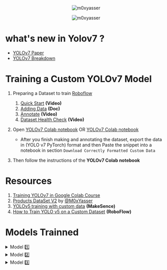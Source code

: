 <p align="center"> <img src="https://img.shields.io/badge/I%20Support-%20%F0%9F%87%B5%F0%9F%87%B8%20Palestine-007A3D" alt="m0xyasser" /> </p>

<p align="center"> <img src="https://img.shields.io/badge/YOLO-v7-red" alt="m0xyasser" /> </p>


# what's new in Yolov7 ?

- [YOLOv7 Paper](https://arxiv.org/pdf/2207.02696.pdf)
- [YOLOv7 Breakdown](https://blog.roboflow.com/yolov7-breakdown/)

# Training a Custom YOLOv7 Model

1. Preparing a Dataset to train [Roboflow](https://docs.roboflow.com/quick-start)

    1. [Quick Start](https://www.youtube.com/watch?v=O-ZPxTpb2Yg) **(Video)**
    1. [Adding Data](https://docs.roboflow.com/adding-data) **(Doc)**
    1. [Annotate](https://www.youtube.com/watch?v=pJaM06FG-wQ) **(Video)**
    1. [Dataset Health Check](https://www.youtube.com/watch?v=wuEilfYbHDQ) **(Video)**
    
1. Open [YOLOv7 Colab notebook](https://colab.research.google.com/drive/1X9A8odmK4k6l26NDviiT6dd6TgR-piOa) OR [YOLOv7 Colab notebook](https://colab.research.google.com/drive/1X9A8odmK4k6l26NDviiT6dd6TgR-piOa)
    - After you finish making and annotating the dataset, export the data in (YOLO v7 PyTorch) format and then Paste the snippet into a notebook in section `Download Correctly Formatted Custom Data`
    
1. Then follow the instructions of the **YOLOv7 Colab notebook**

# Resources

1. [Training YOLOv7 in Google Colab Course](https://store.augmentedstartups.com/605618c8-d8c8-4a25-be71-852308115520)
2. [Products DataSet V2](https://app.roboflow.com/project-uc8wq/smartcart-lxoxy/2) by [@M0xYasser](https://github.com/M0xYasser)
3. [YOLOv5 training with custom data](https://www.youtube.com/watch?v=GRtgLlwxpc4) **(MakeSence)**
4. [How to Train YOLO v5 on a Custom Dataset](https://www.youtube.com/watch?v=MdF6x6ZmLAY&t=524s) **(RoboFlow)**

# Models Trainned

<details>
<summary> Model 1️⃣  </summary>
    
- **Model 1️⃣ >>** [URL](https://drive.google.com/drive/folders/1usN_U6H86pDW9ckbOsxY7Hmywnji7FCx?usp=sharing)
    
- **P_curve**
<p align="center"> <img src="https://user-images.githubusercontent.com/47388207/183253669-26939809-2cc1-4e5a-a9a9-c56049e6a280.png" alt="P_curve" /> </p>

- **R_curve**
<p align="center"> <img src="https://user-images.githubusercontent.com/47388207/183253667-420ed06f-7496-4ccf-b3ae-287fef9c44ac.png" alt="R_curve" /> </p>

- **PR_curve**
<p align="center"> <img src="https://user-images.githubusercontent.com/47388207/183253671-43f96edc-8cfa-450a-98bf-ecda0cb4e844.png" alt="PR_curve" /> </p>
    
- **Confusion_matrix**
<p align="center"> <img src="https://user-images.githubusercontent.com/47388207/183253665-71a16ac5-fb6f-4b7f-82fb-ace28a4b02a5.png" alt="confusion_matrix" /> </p>

- **Detection detected**
<p align="center"> <img src="https://user-images.githubusercontent.com/47388207/183254311-57cd01e5-c07d-4722-a977-ef6ae7434a11.jpg" /> </p>
    
- **Detection not detected**
<p align="center"> <img src="https://user-images.githubusercontent.com/47388207/183254309-66e3827f-8035-4b7d-8c8c-7a02ccb13850.jpg" /> </p>
</details>

<details>
<summary> Model 2️⃣  </summary>
    
- **Model 2️⃣ >>** [URL](https://drive.google.com/drive/folders/1iYqNkSk1soBe-5X_c3UzOkK45t0ysi2e?usp=sharing)
    
- **P_curve**
<p align="center"> <img src="https://user-images.githubusercontent.com/47388207/183254857-4b0c0ea0-7847-4060-926e-87379088e000.png" alt="P_curve" /> </p>

- **R_curve**
<p align="center"> <img src="https://user-images.githubusercontent.com/47388207/183254860-db43c8dc-048e-4131-9951-8009ee76bf6c.png" alt="R_curve" /> </p>

- **PR_curve**
<p align="center"> <img src="https://user-images.githubusercontent.com/47388207/183254861-205e1201-9f70-4ad8-844b-f02e552eb774.png" alt="PR_curve" /> </p>
    
- **Confusion_matrix**
<p align="center"> <img src="https://user-images.githubusercontent.com/47388207/183254864-b893aa61-b24a-45b7-ac2a-c2a2ba1a4ffa.png" alt="confusion_matrix" /> </p>

- **Detection detected**
<p align="center"> <img src="https://user-images.githubusercontent.com/47388207/183254855-da95e61c-cf4a-45b3-ad98-f74ee03ce914.jpg" /> </p>
    
- **Detection not detected**
<p align="center"> <img src="https://user-images.githubusercontent.com/47388207/183254853-bc90d6b4-67a8-4647-9afb-9b402e27b161.jpg" /> </p>
</details>

<details>
<summary> Model 3️⃣  </summary>
    
- **Model 3️⃣ >>** [URL](https://drive.google.com/drive/folders/1ukIbNcojwGMqp9pKiS3zFUOSw4YVj0rL?usp=sharing)
    
- **P_curve**
<p align="center"> <img src="https://user-images.githubusercontent.com/47388207/183255104-6abdf78e-a989-4058-bf51-e0df26454e2d.png" alt="P_curve" /> </p>

- **R_curve**
<p align="center"> <img src="https://user-images.githubusercontent.com/47388207/183255100-6d841613-b5c7-4b04-82f3-0a7522d92b5d.png" alt="R_curve" /> </p>

- **PR_curve**
<p align="center"> <img src="https://user-images.githubusercontent.com/47388207/183255102-56265ed7-4d6d-4d18-b9dc-0b6821af08ed.png" alt="PR_curve" /> </p>
    
- **Confusion_matrix**
<p align="center"> <img src="https://user-images.githubusercontent.com/47388207/183255107-12046546-96f7-4589-8e53-492fb6332bcc.png" alt="confusion_matrix" /> </p>

- **Detection detected**
<p align="center"> <img src="https://user-images.githubusercontent.com/47388207/183255099-7132df1a-3344-4534-81e4-fab8207a7a00.jpg" /> </p>
    
- **Detection not detected**
<p align="center"> <img src="https://user-images.githubusercontent.com/47388207/183255095-10d79bdf-2316-44be-91f5-ea411d2dde4f.jpg" /> </p>
</details>

